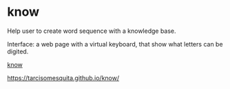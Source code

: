 # know
Help user to create word sequence with a knowledge base.

Interface: a web page with a virtual keyboard, that show what letters can be digited.

[know](know.html)


https://tarcisomesquita.github.io/know/
